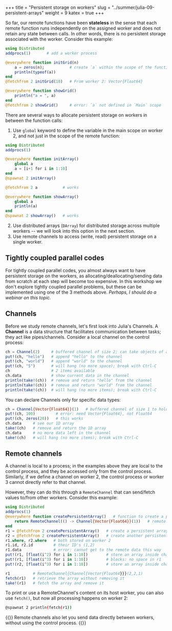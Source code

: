 +++
title = "Persistent storage on workers"
slug = "../summer/julia-09-persistent-arrays"
weight = 9
katex = true
+++

So far, our remote functions have been **stateless** in the sense that each remote function runs independently
on the assigned worker and does not retain any state between calls. In other words, there is no persistent
storage associated with the worker. Consider this example:

```jl
using Distributed
addprocs(1)       # add a worker process

@everywhere function initGrid(n)
    a = zeros(n);           # create `a` within the scope of the function
    println(typeof(a))
end
@fetchfrom 2 initGrid(10)   # From worker 2: Vector{Float64}

@everywhere function showGrid()
    println("a = ", a)
end
@fetchfrom 2 showGrid()     # error: `a` not defined in `Main` scope
```

There are several ways to allocate persistent storage on workers in between the function calls:

1. Use `global` keyword to define the variable in the main scope on worker 2, and not just in the scope of the
   remote function:

```jl
using Distributed
addprocs(1)

@everywhere function initArray()
    global a
    a = [i+1 for i in 1:10]
end
@spawnat 2 initArray()

@fetchfrom 2 a           # works

@everywhere function showArray()
    global a
    println(a)
end
@spawnat 2 showArray()   # works
```

2. Use distributed arrays (`DArray`) for distributed storage across multiple workers -- we will look into this
   option in the next section.
3. Use remote channels to access (write, read) persistent storage on a single worker.

## Tightly coupled parallel codes

For tightly coupled parallel codes, you almost always want to have persistent storage on the workers, as
allocating/deallocating/sending data from scratch at each step will become too expensive. In this workshop we
don't explore tightly coupled parallel problems, but these can be implemented using one of the 3 methods
above. *Perhaps, I should do a webinar on this topic.*

## Channels

Before we study remote channels, let's first look into Julia's Channels. A **Channel** is a data structure
that facilitates communication between tasks; they act like pipes/channels. Consider a local channel on the
control process:

```jl
ch = Channel(2)     # buffered channel of size 2; can take objects of any type
put!(ch, "hello")   # append "hello" to the channel
put!(ch, "world")   # append "world" to the channel
put!(ch, "5")       # will hang (no more space); break with Ctrl-C
ch                  # 2 items available
ch.data             # show current data in the channel
println(take!(ch))  # remove and return "hello" from the channel
println(take!(ch))  # remove and return "world" from the channel
println(take!(ch))  # will hang (no more items); break with Ctrl-C
```

You can declare Channels only  for specific data types:

```jl
ch = Channel{Vector{Float64}}(1)   # buffered channel of size 1 to hold 1D arrays of Float64's
put!(ch, 100)         # error: need Vector{Float64}, not Float64
put!(ch, zeros(20))   # this works
ch.data     # see our 1D array
take!(ch)   # remove and return the 1D array
ch.data     # no more data left in the channel
take!(ch)   # will hang (no more items); break with Ctrl-C
```

## Remote channels

A channel is local to a process; in the examples above they are local to the control process, and they be
accessed only from the control process. Similarly, if we define a channel on worker 2, the control process or
worker 3 cannot directly refer to that channel.

However, they can do this through a `RemoteChannel` that can send/fetch values to/from other workers. Consider
this example:

```jl
using Distributed
addprocs(1)
@everywhere function createPersistentArray()   # function to create a persistent array on a worker
    return RemoteChannel(() -> Channel{Vector{Float64}}(1))   # remote channel of size 1
end
r1 = @fetchfrom 2 createPersistentArray()   # create a persistent array
r2 = @fetchfrom 2 createPersistentArray()   # create another persistent array
r1.where, r2.where   # both stored on worker 2
r1.id, r2.id         # their ID's (1,2)
r1.data              # error: cannot get to the remote data this way
put!(r1, [float(i^2) for i in 1:10])        # store an array inside channel r1
put!(r1, [float(i^3) for i in 1:10])        # blocks: no space in r1
put!(r2, [float(i^3) for i in 1:10])        # store an array inside channel r2

r1          # RemoteChannel{Channel{Vector{Float64}}}(2,2,1)
fetch(r1)   # retrieve the array without removing it
take!(r1)   # fetch the array and remove it
```

To print or use a RemoteChannel's content on its host worker, you can also use `fetch()`, but now all
processing happens on worker 2:

```sh
@spawnat 2 println(fetch(r1))
```

{{<note>}}
Remote channels also let you send data directly between workers, without using the control process.
{{</note>}}




<!-- const remoteArray = remotecall(createPersistentArray, 2, 10)   # create a remote channel on worker 2 -->



    
    



<!-- const remoteArray = RemoteChannel(() -> Array{Float64}(undef, 10), 2) -->
<!-- # const remoteArray = RemoteChannel(() -> zeros(10), 2) -->

<!-- ... -->
<!-- MethodError: Cannot `convert` an object of type -->
<!-- Vector{Float64} to an object of type -->
<!-- AbstractChannel -->












<!-- using Distributed, DistributedArrays -->
<!-- addprocs(4) -->
<!-- @everywhere using DistributedArrays -->
<!-- darr = DArray(I -> zeros(length(I)), (10,)) -->
<!-- @fetchfrom 2 darr   # access it from a worker -->
